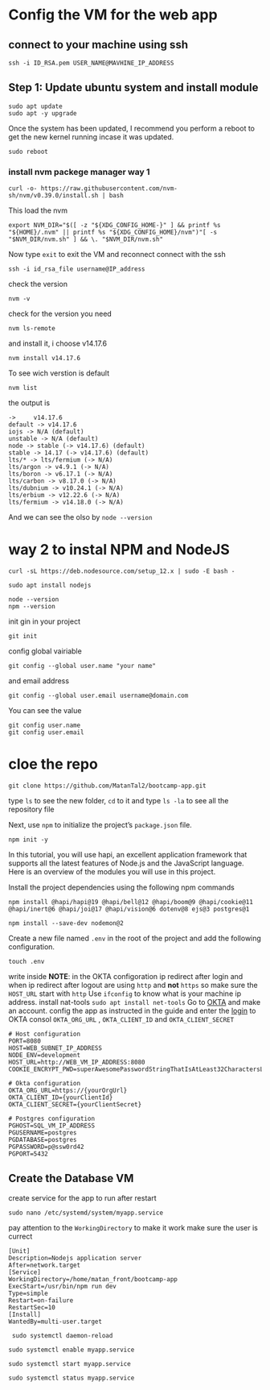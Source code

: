 # Config the VM for the web app

## connect to your machine using ssh
```
ssh -i ID_RSA.pem USER_NAME@MAVHINE_IP_ADDRESS
```

## Step 1: Update ubuntu system and install module

```
sudo apt update
sudo apt -y upgrade
```
Once the system has been updated, I recommend you perform a reboot to get the new kernel running incase it was updated.
```
sudo reboot
```

### install nvm packege manager way 1
```
curl -o- https://raw.githubusercontent.com/nvm-sh/nvm/v0.39.0/install.sh | bash
```

This load the nvm
```
export NVM_DIR="$([ -z "${XDG_CONFIG_HOME-}" ] && printf %s "${HOME}/.nvm" || printf %s "${XDG_CONFIG_HOME}/nvm")"[ -s "$NVM_DIR/nvm.sh" ] && \. "$NVM_DIR/nvm.sh"
```
Now type `exit` to exit the VM and reconnect
connect with the ssh
```
ssh -i id_rsa_file username@IP_address
```

check the version
```
nvm -v
```

check for the version you need
```
nvm ls-remote
```
and install it, i choose v14.17.6
```
nvm install v14.17.6
 ```
To see wich verstion is default
```
nvm list
```
the output is 
```
->     v14.17.6
default -> v14.17.6
iojs -> N/A (default)
unstable -> N/A (default)
node -> stable (-> v14.17.6) (default)
stable -> 14.17 (-> v14.17.6) (default)
lts/* -> lts/fermium (-> N/A)
lts/argon -> v4.9.1 (-> N/A)
lts/boron -> v6.17.1 (-> N/A)
lts/carbon -> v8.17.0 (-> N/A)
lts/dubnium -> v10.24.1 (-> N/A)
lts/erbium -> v12.22.6 (-> N/A)
lts/fermium -> v14.18.0 (-> N/A)
```

And we can see the olso by `node --version`

# way 2 to instal NPM and NodeJS

```
curl -sL https://deb.nodesource.com/setup_12.x | sudo -E bash -
```

```
sudo apt install nodejs
```
```
node --version
npm --version
```
init gin in your project
```
git init
```
config global vairiable 
```
git config --global user.name "your name"
```
and email address
```
git config --global user.email username@domain.com
```
You can see the value 
```
git config user.name
git config user.email
```

# cloe the repo
```
git clone https://github.com/MatanTal2/bootcamp-app.git
```
type `ls` to see the new folder, `cd` to it and type `ls -la` to see all the repository file

Next, use `npm` to initialize the project’s `package.json` file.
```
npm init -y
```

In this tutorial, you will use hapi, an excellent application framework that supports all the latest features of Node.js and the JavaScript language. 
Here is an overview of the modules you will use in this project.

Install the project dependencies using the following npm commands
```
npm install @hapi/hapi@19 @hapi/bell@12 @hapi/boom@9 @hapi/cookie@11 @hapi/inert@6 @hapi/joi@17 @hapi/vision@6 dotenv@8 ejs@3 postgres@1

npm install --save-dev nodemon@2
```

Create a new file named `.env` in the root of the project and add the following configuration.
```
touch .env
```
write inside
**NOTE**: in the OKTA configoration  ip redirect after login and when ip redirect after logout are using `http` and **not** `https`
so make sure the `HOST_URL` start with `http`
Use `ifconfig` to know what is your machine ip address. install nat-tools `sudo apt install net-tools`
Go to [OKTA](https://developer.okta.com/) and make an account. config the app as instructed in the guide and enter the
[login](https://dev-20933790.okta.com/login/login.htm?) to OKTA consol
`OKTA_ORG_URL` , `OKTA_CLIENT_ID` and `OKTA_CLIENT_SECRET`
```
# Host configuration
PORT=8080
HOST=WEB_SUBNET_IP_ADDRESS
NODE_ENV=development
HOST_URL=http://WEB_VM_IP_ADDRESS:8080
COOKIE_ENCRYPT_PWD=superAwesomePasswordStringThatIsAtLeast32CharactersLong!

# Okta configuration
OKTA_ORG_URL=https://{yourOrgUrl}
OKTA_CLIENT_ID={yourClientId}
OKTA_CLIENT_SECRET={yourClientSecret}

# Postgres configuration
PGHOST=SQL_VM_IP_ADDRESS
PGUSERNAME=postgres
PGDATABASE=postgres
PGPASSWORD=p@ssw0rd42
PGPORT=5432
```

## Create the Database VM

create service for the app to run after restart
```
sudo nano /etc/systemd/system/myapp.service
```
pay attention to the `WorkingDirectory` to make it work make sure the user is currect
```
[Unit]
Description=Nodejs application server
After=network.target
[Service]
WorkingDirectory=/home/matan_front/bootcamp-app
ExecStart=/usr/bin/npm run dev
Type=simple
Restart=on-failure
RestartSec=10
[Install]
WantedBy=multi-user.target
```

```
 sudo systemctl daemon-reload
 ```
 ```
 sudo systemctl enable myapp.service
 ```
 ```
 sudo systemctl start myapp.service
 ```
 ```
 sudo systemctl status myapp.service
 ```
